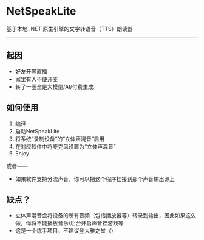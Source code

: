 # NetSpeakLite

基于本地 .NET 原生引擎的文字转语音（TTS）朗读器

---

## 起因

- 好友开黑直播
- 家里有人不便开麦
- 转了一圈全是大模型/AI/付费生成

## 如何使用

1. 编译
2. 启动NetSpeakLite
3. 将系统“录制设备”的“立体声混音”启用
4. 在对应软件中将麦克风设置为“立体声混音”
5. Enjoy

或者——

- 如果软件支持分流声音，你可以把这个程序挂接到那个声音输出源上

## 缺点？
- 立体声混音会将设备的所有音频（包括播放器等）转录到输出，因此如果这么做，你将不能播放音乐/后台开启声音挂游戏等
- 这是一个练手项目，不建议登大雅之堂（）